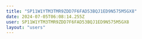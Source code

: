 ```yaml
---
title: "SP11W1YTM3TMR9ZDD7F6FAD53BQJ1ED9N575M5GX8"
date: 2024-07-05T06:08:14.255Z
user: SP11W1YTM3TMR9ZDD7F6FAD53BQJ1ED9N575M5GX8
layout: "users"
---
```

    